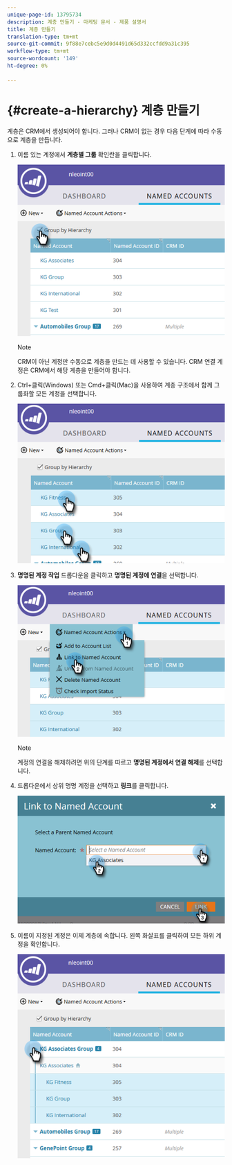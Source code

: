 ```yaml
---
unique-page-id: 13795734
description: 계층 만들기 - 마케팅 문서 - 제품 설명서
title: 계층 만들기
translation-type: tm+mt
source-git-commit: 9f88e7cebc5e9d0d4491d65d332ccfdd9a31c395
workflow-type: tm+mt
source-wordcount: '149'
ht-degree: 0%

---
```



# {#create-a-hierarchy} 계층 만들기

계층은 CRM에서 생성되어야 합니다. 그러나 CRM이 없는 경우 다음 단계에 따라 수동으로 계층을 만듭니다.

1. 이름 있는 계정에서 **계층별 그룹** 확인란을 클릭합니다.

   ![](assets/create-a-hierarchy-1.png)

   >[!NOTE]
   >
   >CRM이 아닌 계정만 수동으로 계층을 만드는 데 사용할 수 있습니다. CRM 연결 계정은 CRM에서 해당 계층을 만들어야 합니다.

1. Ctrl+클릭(Windows) 또는 Cmd+클릭(Mac)을 사용하여 계층 구조에서 함께 그룹화할 모든 계정을 선택합니다.

   ![](assets/create-a-hierarchy-2.png)

1. **명명된 계정 작업** 드롭다운을 클릭하고 **명명된 계정에 연결**&#x200B;을 선택합니다.

   ![](assets/create-a-hierarchy-3.png)

   >[!NOTE]
   >
   >계정의 연결을 해제하려면 위의 단계를 따르고 **명명된 계정에서 연결 해제**&#x200B;를 선택합니다.

1. 드롭다운에서 상위 명명 계정을 선택하고 **링크**&#x200B;를 클릭합니다.

   ![](assets/create-a-hierarchy-4.png)

1. 이름이 지정된 계정은 이제 계층에 속합니다. 왼쪽 화살표를 클릭하여 모든 하위 계정을 확인합니다.

   ![](assets/create-a-hierarchy-5.png)

